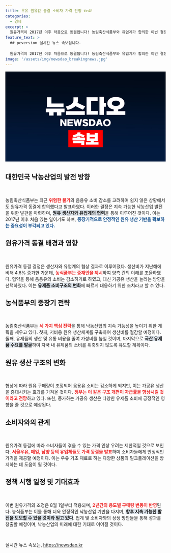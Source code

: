 ```yaml
---
title: 우유 원유값 동결 소비자 가격 안정 ข่าวดี!
categories:
  - 경제
excerpt: >
  원유가격이 2017년 이후 처음으로 동결됩니다! 농림축산식품부와 유업계가 합의한 이번 결정으로 소비자 부담은 낮아질 것으로 기대됩니다. 흰우유 가격 인상이 없는 올 하반기, 과연 어떤 변화가 있을까요?
feature_text: >
  ## pcversion 실시간 뉴스 속보입니다.

  원유가격이 2017년 이후 처음으로 동결됩니다! 농림축산식품부와 유업계가 합의한 이번 결정으로 소비자 부담은 낮아질 것으로 기대됩니다. 흰우유 가격 인상이 없는 올 하반기, 과연 어떤 변화가 있을까요?
image: '/assets/img/newsdao_breakingnews.jpg'
---
```


<p><img src="/assets/img/newsdao_breakingnews.jpg" alt="pcversion 속보" /></p>

<h2 data-ke-size="size26">대한민국 낙농산업의 발전 방향</h2>

<p data-ke-size="size16">&nbsp;</p>

<p>농림축산식품부는 최근 <b><span style="color: #ee2323;">위험한 물가</span></b>와 음용유 소비 감소를 고려하여 쉽지 않은 상황에서도 원유가격 동결에 합의했다고 발표하였다. 이러한 결정은 지속 가능한 낙농산업 발전을 위한 발판을 마련하며, <b><span style="background-color: #21538527;">원유 생산자와 유업계의 협력</span></b>을 통해 이루어진 것이다. 이는 2017년 이후 처음 있는 일이기도 하며, <b><span style="color: #1a5490;">중장기적으로 안정적인 원유 생산 기반을 확보하는 중요성이 부각되고 있다.</span></b></p>

<h2 data-ke-size="size26">원유가격 동결 배경과 영향</h2>

<p data-ke-size="size16">&nbsp;</p>

<p>원유가격 동결 결정은 생산자와 유업계의 협상 결과로 이루어졌다. 생산비가 지난해에 비해 4.6% 증가한 가운데, <b><span style="color: #ee2323;">농식품부는 중재안을 제시</span></b>하여 양측 간의 이해를 조율하였다. 협약을 통해 음용유의 소비는 감소하기로 하였고, 대신 가공유 생산을 늘리는 방향을 선택하였다. 이는 <b><span style="background-color: #21538527;">유제품 소비구조의 변화</span></b>에 빠르게 대응하기 위한 조치라고 할 수 있다.</p>

<h2 data-ke-size="size26">농식품부의 중장기 전략</h2>

<p data-ke-size="size16">&nbsp;</p>

<p>농림축산식품부는 <b><span style="color: #ee2323;">세 가지 핵심 전략</span></b>을 통해 낙농산업의 지속 가능성을 높이기 위한 계획을 세우고 있다. 첫째, 저비용 원유 생산체계를 구축하여 생산비를 절감할 예정이다. 둘째, 유제품의 생산 및 유통 비용을 줄여 가성비를 높일 것이며, 마지막으로 <b><span style="background-color: #21538527;">국산 유제품 수요를 발굴</span></b>하여 자국 내 유제품의 소비를 위축되지 않도록 유도할 계획이다.</p>

<h2 data-ke-size="size26">원유 생산 구조의 변화</h2>

<p data-ke-size="size16">&nbsp;</p>

<p>협상에 따라 원유 구매량이 조정되어 음용유 소비는 감소하게 되지만, 이는 가공유 생산을 증대시키는 효과를 가져올 것이다. <b><span style="color: #ee2323;">정부는 이 같은 구조 개편이 자급률을 향상시킬 것이라고 전망</span></b>하고 있다. 또한, 증가하는 가공유 생산은 다양한 유제품 소비에 긍정적인 영향을 줄 것으로 예상된다.</p>

<h2 data-ke-size="size26">소비자와의 관계</h2>

<p data-ke-size="size16">&nbsp;</p>

<p>원유가격 동결에 따라 소비자들이 겪을 수 있는 가격 인상 우려는 제한적일 것으로 보인다. <b><span style="color: #ee2323;">서울우유, 매일, 남양 등의 유업체들도 가격 동결을 발표</span></b>하며 소비자들에게 안정적인 가격을 제공할 예정이다. 이는 우유 기초 재료로 하는 다양한 상품의 밀크플레이션을 방지하는 데 도움이 될 것이다.</p>

<h2 data-ke-size="size26">정책 시행 일정 및 기대효과</h2>

<p data-ke-size="size16">&nbsp;</p>

<p>이번 원유가격의 조정은 8월 1일부터 적용되며, <b><span style="color: #ee2323;">2년간의 용도별 구매량 변동이 반영</span></b>된다. 농식품부는 이를 통해 더욱 안정적인 낙농산업 기반을 다지며, <b><span style="background-color: #21538527;">향후 지속 가능한 발전을 도모할 수 있을 것이라 믿고 있다</span></b>. 업계 및 소비자와의 상생 방안들을 통해 성과를 창출할 예정이며, 낙농산업의 미래에 대한 기대로 이어질 것이다.</p>

<p data-ke-size="size16">&nbsp;</p>
실시간 뉴스 속보는, <a href="https://newsdao.kr" rel="dofollow">https://newsdao.kr</a>


